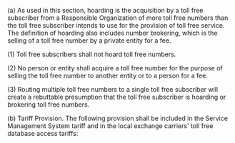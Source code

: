 (a) As used in this section, hoarding is the acquisition by a toll free subscriber from a Responsible Organization of more toll free numbers than the toll free subscriber intends to use for the provision of toll free service. The definition of hoarding also includes number brokering, which is the selling of a toll free number by a private entity for a fee.

(1) Toll free subscribers shall not hoard toll free numbers.

(2) No person or entity shall acquire a toll free number for the purpose of selling the toll free number to another entity or to a person for a fee.

(3) Routing multiple toll free numbers to a single toll free subscriber will create a rebuttable presumption that the toll free subscriber is hoarding or brokering toll free numbers.

(b) Tariff Provision. The following provision shall be included in the Service Management System tariff and in the local exchange carriers' toll free database access tariffs:
              

